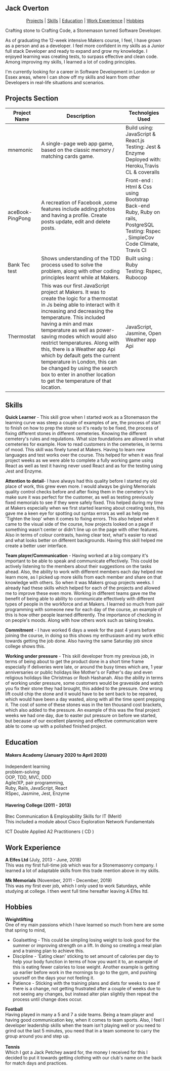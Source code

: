 ## Jack Overton
<div align="center">

[Projects](#Projects-Section) | [Skills](#Skills) | [Education](#Education) | [Work Experience](#Work-Experience) | [Hobbies](#Hobbies) 
</div>

Crafting stone to Crafting Code, a Stonemason turned Software Developer.

As of graduating the 12-week intensive Makers course, I feel, I have grown as a person and as a developer. I feel more confident in my skills as a Junior full stack Developer and ready to expand and grow my knowledge. I enjoyed learning was creating tests, to surpass effective and clean code. Among improving my skills, I learned a lot of coding principles.

I'm currently looking for a career in Software Development in London or Essex areas, where I can show off my skills and learn from other Developers in real-life situations and scenarios.    


## Projects Section 

| Project Name  | Description   |Technolgies Used  |
| ------------- | ------------- | -------------    | 
| mnemonic    | A single-page web app game, based on the classic memory / matching cards game.  | Build using: JavaScript & React.js <br> Testing: Jest & Enzyme <br> Deployed with: Heroku,Travis CL & coveralls |
| aceBook-PingPong  | A recreation of Facebook ,some features include adding photos and having a profile. Create posts update, edit and delete posts.  | Front-end : Html & Css using Bootstrap <br>  Back-end Ruby, Ruby on rails, PostgreSQL <br>Testing: Rspec , SimpleCov Code Climate, Travis Cl | 
|Bank Tec test | Shows understanding of the TDD process used to solve the problem, along with other coding principles learnt while at Makers. |Built using : Ruby <br> Testing: Rspec, Rubocop |
| Thermostat | This was our first JavaScript project at Makers. It was to create the logic for a thermostat in Js being able to interact with it increasing and decreasing the temperature. This included having a min and max temperature as well as power-saving modes which would also restrict temperatures. Along with this, there is a Weather app Api which by default gets the current temperature in London, this can be changed by using the search box to enter in another location to get the temperature of that location. | JavaScript, Jasmine, Open Weather app Api     | 



## Skills

**Quick Learner** - This skill grow when I started work as a Stonemason the learning curve was steep a couple of examples of are, the process of start to finish on how to prep the stone so it's ready to be fixed, the process of fixing different stones in different cemeteries. Knowing the different cemetery's rules and regulations. What size foundations are allowed in what cemeteries for example. How to read customers in the cemeteries, in terms of mood. 
  This skill was finely tuned at Makers. Having to learn new languages and test works over the course. This helped for when it was final project weeks as we were able to complete a fully working game using React as well as test it having never used React and as for the testing using Jest and Enzyme.

**Attention to detail**- I have always had this quality before I started my old place of work, this grew even more. I would always be giving Memorials quality control checks before and after fixing them in the cemetery's to make sure it was perfect for the customer, as well as testing previously fixed memorials to see if they were safely fixed. 
 This helped during my time at Makers especially when we first started learning about creating tests, this gave me a keen eye for spotting out syntax errors as well as help me 'Tighten the loop' when it comes to fixing errors. This also helped when it came to the visual side of the course, how projects looked on a page if something wasn't center or didn't line up on the page with other features.  Also in terms of colour contrasts, having clear text, what's easier to read and what looks better on different backgrounds. Having this skill helped me create a better user interface.
 

**Team player/Communication** - Having worked at a big company it's important to be able to speak and communicate effectively. This could be actively listening to the members about their suggestions on the tasks ahead. Also, the ability to work with different members each day helped me learn more, as I picked up more skills from each member and share on that knowledge with others. 
  So when it was Makers group projects weeks. I already had these skills which helped for each of the projects and allowed me to improve these even more. Working in different teams gave me the benefit of being able to ability to communicate effectively with different types of people in the workforce and at Makers. I learned so much from pair programming with someone new for each day of the course, an example of this is how other people learned differently. The importance of checking in on people's moods. Along with how others work such as taking breaks.

**Commitment** - I have worked 6 days a week for the past 4 years before joining the course, in doing so this shows my enthusiasm and my work ethic towards getting the job done. Also having the same Saturday job since college shows this. 

**Working under pressure** - This skill developer from my previous job, in terms of being about to get the product done in a short time frame especially if deliveries were late, or around the busy times which are, 1 year anniversaries or public holidays like Mother's or Father's day and even religious holidays like Christmas or Rosh Hashanah. 
 Also the ability in terms of working under pressure, some customers would be graveside and watch you fix their stone they had brought, this added to the pressure. One wrong lift could chip the stone and it would have to be sent back to be repaired, which would have been a day wasted, along with all the time spent prepping it. The cost of some of these stones was in the ten thousand cost brackets, which also added to the pressure.
 An example of this was the final project weeks we had one day, due to easter put pressure on before we started, but because of our excellent planning and effective communication were able to come up with a polished finished project.


## Education

#### Makers Academy (January 2020 to April 2020)

Independent learning <br>
problem-solving <br>
OOP, TDD, MVC, DDD <br>
Agile/XP, pair programming, <br> 
Ruby, Rails, JavaScript, React <br>
RSpec, Jasmine, Jest, Enzyme

#### Havering College (2011 - 2013)

Btec Communication & Employability Skills for IT (Merit)<br>
This included a module about Cisco Exploration Network Fundamentals<br>   

ICT Double Applied A2   Practitioners ( CD )

## Work Experience

**A Elfes Ltd** (July, 2013 - June, 2018) <br>
This was my first full-time job which was for a Stonemasonry company. I learned a lot of adaptable skills from this trade mention above in my skills.

**Mk Memorials** (November, 2011 - December, 2019) <br>
This was my first ever job, which I only used to work Saturdays, while studying at college. I then went full time hereafter leaving A Elfes ltd.

## Hobbies <br>
**Weightlifting**<br> One of my main passions which I have learned so much from here are some that spring to mind, 

- Goalsetting - This could be simpling losing weight to look good for the summer or improving strength on a lift. In doing so creating a meal plan and a training plan to achieve this.<br>
- Discipline  - 'Eating clean' sticking to set amount of calories per day to help your body function in terms of how you want it to, an example of this is eating fewer calories to lose weight. Another example is  getting up earlier before work in the mornings to go to the gym, and pushing yourself on the days your not feeling it.<br>
- Patience - Sticking with the training plans and diets for weeks to see if there is a change, not getting frustrated after a couple of weeks due to not seeing any changes, but instead alter plan slightly then repeat the process until change does occur. 

**Football**<br>  Having played in many a 5 and 7 a side teams. Being a team player and having good communication key, when it comes to team sports. Also, I feel I developer leadership skills when the team isn't playing well or you need to grind out the last 5 minutes, you need that in a team someone to carry the group around you and step up. <br>
<br>
**Tennis** <br>  Which I got a Jack Petchey award for, the money I received for this I decided to put it towards getting clothing with our club's name on the back for match days and practices.
